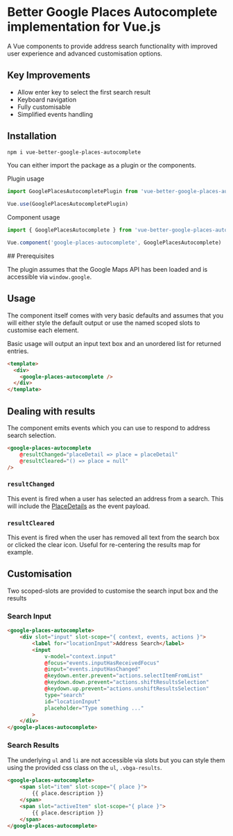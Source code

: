 # Better Google Places Autocomplete implementation for Vue.js

A Vue components to provide address search functionality with improved user experience and advanced customisation options.

## Key Improvements

* Allow enter key to select the first search result
* Keyboard navigation
* Fully customisable
* Simplified events handling

## Installation

```sh
npm i vue-better-google-places-autocomplete
```

You can either import the package as a plugin or the components.

Plugin usage

```js
import GooglePlacesAutocompletePlugin from 'vue-better-google-places-autocomplete'

Vue.use(GooglePlacesAutocompletePlugin)
```

Component usage

```js
import { GooglePlacesAutocomplete } from 'vue-better-google-places-autocomplete'

Vue.component('google-places-autocomplete', GooglePlacesAutocomplete)
```

## Prerequisites

The plugin assumes that the Google Maps API has been loaded and is accessible via `window.google`.

## Usage

The component itself comes with very basic defaults and assumes that you will either style the default output or use the named scoped slots to customise each element.

Basic usage will output an input text box and an unordered list for returned entries.

```html
<template>
  <div>
    <google-places-autocomplete />
  </div>
</template>
```

## Dealing with results

The component emits events which you can use to respond to address search selection.

```html
<google-places-autocomplete
    @resultChanged="placeDetail => place = placeDetail"
    @resultCleared="() => place = null"
/>
```

### `resultChanged`

This event is fired when a user has selected an address from a search. This will include the [PlaceDetails](https://developers.google.com/maps/documentation/javascript/places#place_details_requests) as the event payload.

### `resultCleared`

This event is fired when the user has removed all text from the search box or clicked the clear icon. Useful for re-centering the results map for example.


## Customisation

Two scoped-slots are provided to customise the search input box and the results

### Search Input

```html
<google-places-autocomplete>
    <div slot="input" slot-scope="{ context, events, actions }">
        <label for="locationInput">Address Search</label>
        <input
            v-model="context.input"
            @focus="events.inputHasReceivedFocus"
            @input="events.inputHasChanged"
            @keydown.enter.prevent="actions.selectItemFromList"
            @keydown.down.prevent="actions.shiftResultsSelection"
            @keydown.up.prevent="actions.unshiftResultsSelection"
            type="search"
            id="locationInput"
            placeholder="Type something ..."
        >
    </div>
</google-places-autocomplete>
```

### Search Results

The underlying `ul` and `li` are not accessible via slots but you can style them using the provided css class on the `ul`, `.vbga-results`.

```html
<google-places-autocomplete>
    <span slot="item" slot-scope="{ place }">
        {{ place.description }}
    </span>
    <span slot="activeItem" slot-scope="{ place }">
        {{ place.description }}
    </span>
</google-places-autocomplete>
```
